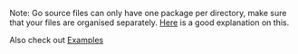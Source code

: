 Note: Go source files can only have one package per directory, make sure that your files are organised separately. [Here](https://dave.cheney.net/2014/12/01/five-suggestions-for-setting-up-a-go-project) is a good explanation on this.

Also check out [Examples](https://blog.golang.org/examples)
